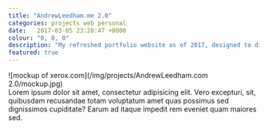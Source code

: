 ```yaml
---
title: "AndrewLeedham.me 2.0"
categories: projects web personal
date:   2017-03-05 23:28:47 +0000
colour: "0, 0, 0"
description: "My refreshed portfolio website as of 2017, designed to display my work to potential employers and those interested."
featured: true
---
```

<div class="full center" markdown="1">
![mockup of xerox.com](/img/projects/AndrewLeedham.com 2.0/mockup.jpg)
</div>
Lorem ipsum dolor sit amet, consectetur adipisicing elit. Vero excepturi, sit, quibusdam recusandae totam voluptatum amet quas possimus sed dignissimos cupiditate? Earum ad itaque impedit rem eveniet quam maiores sed.
